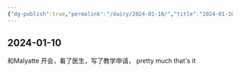```yaml
---
{"dg-publish":true,"permalink":"/dairy/2024-01-10/","title":"2024-01-10","tags":["diary"],"created":"2024-01-09T14:49:33.047-05:00","updated":"2024-01-12T23:45:00.048-05:00"}
---
```


## 2024-01-10

和Malyatte 开会，看了医生，写了教学申请， pretty much that's it